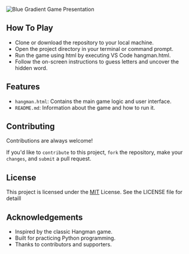![Blue Gradient Game Presentation](https://github.com/ketan270/HANGMAN-GAME/assets/146920220/faf3b81e-aa53-4fc1-be5c-0597cd7ab998)


## How To Play

- Clone or download the repository to your local machine.
- Open the project directory in your terminal or command prompt.
- Run the game using html by executing VS Code hangman.html.
- Follow the on-screen instructions to guess letters and uncover the hidden word.

## Features

- `hangman.html`: Contains the main game logic and user interface.
- `README.md`: Information about the game and how to run it.

## Contributing

Contributions are always welcome!

If you'd like to `contribute` to this project, `fork` the repository, make your `changes`, and `submit` a pull request.

## License

This project is licensed under the [MIT](https://choosealicense.com/licenses/mit/) License. See the LICENSE file for detaill


## Acknowledgements

 - Inspired by the classic Hangman game.
 - Built for practicing Python programming.
 - Thanks to contributors and supporters.
